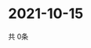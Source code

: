 # 2021-10-15
  共 0条

  <!-- BEGIN -->
  <!-- 最后更新时间Fri Oct 15 2021 11:02:25 GMT+0000 (Coordinated Universal Time) -->
  
  <!-- END -->
  
  